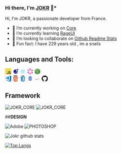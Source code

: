 ### **Hi there, I'm [JOKR](https://Jokr.github.io) 👋***


Hi, I'm JOKR, a passionate developer from France.

- 🔭 I’m currently working on [Core](https://github.com/jokrfr/Pz_core_JOKERSIDE)
- 🌱 I’m currently learning [RageUI](https://github.com/iTexZoz/RageUI)
- 👯 I’m looking to collaborate on [Github Readme Stats](https://github.com/jokerfr/github-readme-stats)
- 💬 Fun fact: I have 229 years old , im a snails

## **Languages and Tools:**  

<code><img height="20" src="https://raw.githubusercontent.com/github/explore/80688e429a7d4ef2fca1e82350fe8e3517d3494d/topics/javascript/javascript.png"></code>
<code><img height="20" src="https://raw.githubusercontent.com/github/explore/80688e429a7d4ef2fca1e82350fe8e3517d3494d/topics/lua/lua.png"></code>
<code><img height="20" src="https://raw.githubusercontent.com/github/explore/80688e429a7d4ef2fca1e82350fe8e3517d3494d/topics/react/react.png"></code>
<code><img height="20" src="https://raw.githubusercontent.com/github/explore/5c058a388828bb5fde0bcafd4bc867b5bb3f26f3/topics/graphql/graphql.png"></code>
<code><img height="20" src="https://raw.githubusercontent.com/github/explore/80688e429a7d4ef2fca1e82350fe8e3517d3494d/topics/nodejs/nodejs.png"></code>   
<code><img height="20" src="https://raw.githubusercontent.com/github/explore/80688e429a7d4ef2fca1e82350fe8e3517d3494d/topics/visual-studio-code/visual-studio-code.png"></code>  <code><img height="20" src="https://raw.githubusercontent.com/github/explore/80688e429a7d4ef2fca1e82350fe8e3517d3494d/topics/html/html.png"></code>   <code><img height="20" src="https://raw.githubusercontent.com/github/explore/80688e429a7d4ef2fca1e82350fe8e3517d3494d/topics/css/css.png"></code> <code><img height="20" src="https://raw.githubusercontent.com/github/explore/80688e429a7d4ef2fca1e82350fe8e3517d3494d/topics/sql/sql.png"></code> <code><img height="20" src="https://raw.githubusercontent.com/github/explore/80688e429a7d4ef2fca1e82350fe8e3517d3494d/topics/mysql/mysql.png"></code> <code><img height="20" src="https://raw.githubusercontent.com/github/explore/78df643247d429f6cc873026c0622819ad797942/topics/github/github.png"></code> 



## **Framework**

![JOKR_CORE](https://img.shields.io/badge/jokrcore%20-%23000000.svg?&style=for-the-badge&logo=symfony&logoColor=white)
![JOKR_CORE](https://img.shields.io/badge/pz_core%20-%23000000.svg?&style=for-the-badge&logo=symfony&logoColor=white)

##**DESIGN**

![Adobe](https://img.shields.io/badge/adobe%20-%23FF0000.svg?&style=for-the-badge&logo=adobe&logoColor=white)
![PHOTOSHOP](https://img.shields.io/badge/adobe%20photoshop%20-%2331A8FF.svg?&style=for-the-badge&logo=adobe%20photoshop&logoColor=white)



![Jokr github stats](https://github-readme-stats.vercel.app/api?username=jokrfr&count_private=true&show_icons=true?theme=buefy)
<br />

[![Top Langs](https://github-readme-stats.vercel.app/api/top-langs/?username=jokrfr)](https://github.com/jokrfr/github-readme-stats)


